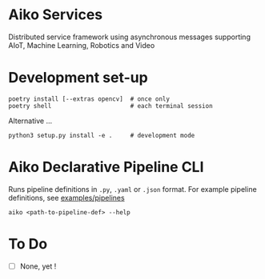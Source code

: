 # Aiko Services

Distributed service framework using asynchronous messages supporting
AIoT, Machine Learning, Robotics and Video

# Development set-up

```
poetry install [--extras opencv]  # once only
poetry shell                      # each terminal session
```

Alternative ...
```
python3 setup.py install -e .     # development mode
```

# Aiko Declarative Pipeline CLI

Runs pipeline definitions in `.py`, `.yaml` or `.json` format.
For example pipeline definitions, see [examples/pipelines](examples/pipeline/)

```
aiko <path-to-pipeline-def> --help
```

# To Do

- [ ] None, yet !

